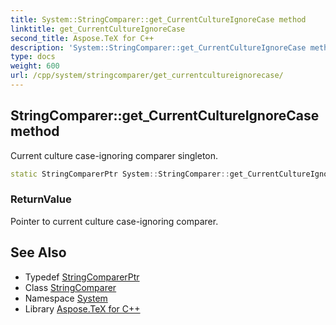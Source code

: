 ```yaml
---
title: System::StringComparer::get_CurrentCultureIgnoreCase method
linktitle: get_CurrentCultureIgnoreCase
second_title: Aspose.TeX for C++
description: 'System::StringComparer::get_CurrentCultureIgnoreCase method. Current culture case-ignoring comparer singleton in C++.'
type: docs
weight: 600
url: /cpp/system/stringcomparer/get_currentcultureignorecase/
---
```

## StringComparer::get_CurrentCultureIgnoreCase method


Current culture case-ignoring comparer singleton.

```cpp
static StringComparerPtr System::StringComparer::get_CurrentCultureIgnoreCase()
```


### ReturnValue

Pointer to current culture case-ignoring comparer.

## See Also

* Typedef [StringComparerPtr](../../stringcomparerptr/)
* Class [StringComparer](../)
* Namespace [System](../../)
* Library [Aspose.TeX for C++](../../../)

